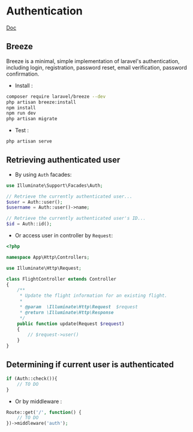 # Authentication  

[Doc](https://laravel.com/docs/8.x/authentication#retrieving-the-authenticated-user)  

## Breeze  

Breeze is a minimal, simple implementation of laravel's authentication, including login, registration, password reset, email verification, password confirmation.  

+ Install :  

```bash
composer require laravel/breeze --dev
php artisan breeze:install
npm install
npm run dev
php artisan migrate
```

+ Test :  

```bash
php artisan serve
```

## Retrieving authenticated user  

+ By using `Auth` facades:  

```php
use Illuminate\Support\Facades\Auth;

// Retrieve the currently authenticated user...
$user = Auth::user();
$username = Auth::user()->name;

// Retrieve the currently authenticated user's ID...
$id = Auth::id();
```

+ Or access user in controller by `Request`:  

```php
<?php

namespace App\Http\Controllers;

use Illuminate\Http\Request;

class FlightController extends Controller
{
    /**
     * Update the flight information for an existing flight.
     *
     * @param  \Illuminate\Http\Request  $request
     * @return \Illuminate\Http\Response
     */
    public function update(Request $request)
    {
        // $request->user()
    }
}
```

## Determining if current user is authenticated  

```php
if (Auth::check()){
    // TO DO
}
```

+ Or by middleware :  

```php
Route::get('/', function() {
    // TO DO
})->middleware('auth');
```
